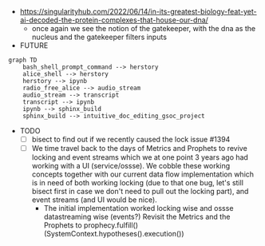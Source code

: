 - https://singularityhub.com/2022/06/14/in-its-greatest-biology-feat-yet-ai-decoded-the-protein-complexes-that-house-our-dna/
  - once again we see the notion of the gatekeeper, with the dna as the nucleus and the gatekeeper filters inputs
- FUTURE

```mermaid
graph TD
    bash_shell_prompt_command --> herstory
    alice_shell --> herstory
    herstory --> ipynb
    radio_free_alice --> audio_stream
    audio_stream --> transcript
    transcript --> ipynb
    ipynb --> sphinx_build
    sphinx_build --> intuitive_doc_editing_gsoc_project
```

- TODO
  - [ ] bisect to find out if we recently caused the lock issue #1394
  - [ ] We time travel back to the days of Metrics and Prophets to revive locking and event streams which we at one point 3 years ago had working with a UI (service/ossse). We cobble these working concepts together with our current data flow implementation which is in need of both working locking (due to that one bug, let's still bisect first in case we don't need to pull out the locking part), and event streams (and UI would be nice).
    - The initial implementation worked locking wise and ossse datastreaming wise (events?) Revisit the Metrics and the Prophets to prophecy.fulfill() (SystemContext.hypotheses().execution())